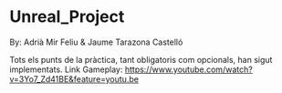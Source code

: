 # Unreal_Project
By: Adrià Mir Feliu &amp; Jaume Tarazona Castelló

Tots els punts de la pràctica, tant obligatoris com opcionals, han sigut implementats. 
Link Gameplay: https://www.youtube.com/watch?v=3Yo7_Zd41BE&feature=youtu.be
